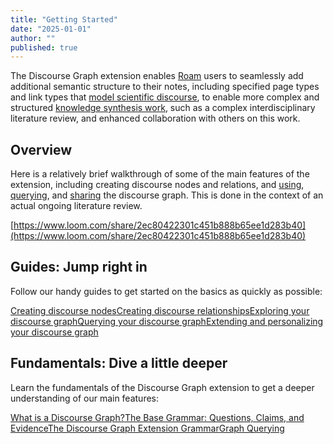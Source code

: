 ```yaml
---
title: "Getting Started"
date: "2025-01-01"
author: ""
published: true
---
```


The Discourse Graph extension enables [Roam](https://roamresearch.com/) users to seamlessly add additional semantic structure to their notes, including specified page types and link types that [model scientific discourse](https://oasis-lab.gitbook.io/roamresearch-discourse-graph-extension/fundamentals/what-is-a-discourse-graph), to enable more complex and structured [knowledge synthesis work](https://oasislab.pubpub.org/pub/54t0y9mk/release/3), such as a complex interdisciplinary literature review, and enhanced collaboration with others on this work.

## Overview

Here is a relatively brief walkthrough of some of the main features of the extension, including creating discourse nodes and relations, and [using](https://oasis-lab.gitbook.io/roamresearch-discourse-graph-extension/guides/exploring-your-discourse-graph), [querying](https://oasis-lab.gitbook.io/roamresearch-discourse-graph-extension/guides/querying-your-discourse-graph), and [sharing](https://oasis-lab.gitbook.io/roamresearch-discourse-graph-extension/guides/sharing-your-discourse-graph) the discourse graph. This is done in the context of an actual ongoing literature review.

[https://www.loom.com/share/2ec80422301c451b888b65ee1d283b40](https://www.loom.com/share/2ec80422301c451b888b65ee1d283b40)

## Guides: Jump right in

Follow our handy guides to get started on the basics as quickly as possible:

[Creating discourse nodes](https://oasis-lab.gitbook.io/roamresearch-discourse-graph-extension/guides/creating-discourse-nodes)[Creating discourse relationships](https://oasis-lab.gitbook.io/roamresearch-discourse-graph-extension/guides/creating-discourse-relationships)[Exploring your discourse graph](https://oasis-lab.gitbook.io/roamresearch-discourse-graph-extension/guides/exploring-your-discourse-graph)[Querying your discourse graph](https://oasis-lab.gitbook.io/roamresearch-discourse-graph-extension/guides/querying-your-discourse-graph)[Extending and personalizing your discourse graph](https://oasis-lab.gitbook.io/roamresearch-discourse-graph-extension/guides/extending-and-personalizing-your-discourse-graph)

## Fundamentals: Dive a little deeper

Learn the fundamentals of the Discourse Graph extension to get a deeper understanding of our main features:

[What is a Discourse Graph?](https://oasis-lab.gitbook.io/roamresearch-discourse-graph-extension/fundamentals/what-is-a-discourse-graph)[The Base Grammar: Questions, Claims, and Evidence](https://oasis-lab.gitbook.io/roamresearch-discourse-graph-extension/fundamentals/the-base-grammar-questions-claims-and-evidence)[The Discourse Graph Extension Grammar](https://oasis-lab.gitbook.io/roamresearch-discourse-graph-extension/fundamentals/the-discourse-graph-extension-grammar)[Graph Querying](https://oasis-lab.gitbook.io/roamresearch-discourse-graph-extension/fundamentals/graph-querying)
